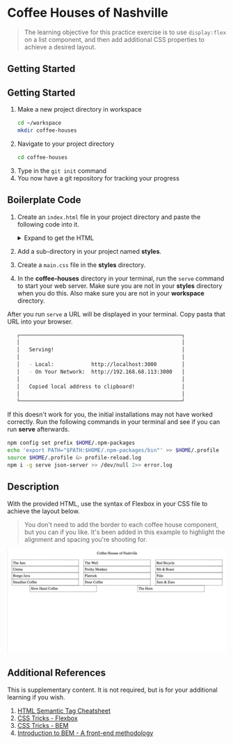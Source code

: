 # Coffee Houses of Nashville

> The learning objective for this practice exercise is to use `display:flex` on a list component, and then add additional CSS properties to achieve a desired layout.

## Getting Started

## Getting Started

1. Make a new project directory in workspace
    ```sh
    cd ~/workspace
    mkdir coffee-houses
    ```
2. Navigate to your project directory
    ```sh
    cd coffee-houses
    ```
3. Type in the `git init` command
4. You now have a git repository for tracking your progress


## Boilerplate Code

1. Create an `index.html` file in your project directory and paste the following code into it.
   <details>
      <summary>Expand to get the HTML</summary>

   ```html
   <!DOCTYPE html>
   <html lang="en">
     <head>
       <title>Nashville Coffee Houses</title>
       <link rel="stylesheet" href="styles/main.css">
     </head>
     <body>
   	<header class="pageHeader">Coffee Houses of Nashville</header>

       <section class="list">
         <article class="shop">The Jam</article>
         <article class="shop">The Well</article>
         <article class="shop">Red Bicycle</article>
         <article class="shop">Crema</article>
         <article class="shop">Frothy Monkey</article>
         <article class="shop">8th &amp; Roast</article>
         <article class="shop">Bongo Java</article>
         <article class="shop">Flatrock</article>
         <article class="shop">Fido</article>
         <article class="shop">Steadfast Coffee</article>
         <article class="shop">Dose Coffee</article>
         <article class="shop">Sam &amp; Zoes</article>
         <article class="shop">Slow Hand Coffee</article>
         <article class="shop">The Horn</article>
       </section>
     </body>
   </html>
   ```
   </details>
2. Add a sub-directory in your project named **styles**.
3. Create a `main.css` file in the **styles** directory.
4. In the **coffee-houses** directory in your terminal, run the `serve` command to start your web server. Make sure you are not in your **styles** directory when you do this. Also make sure you are not in your **workspace** directory.

After you run `serve` a URL will be displayed in your terminal. Copy pasta that URL into your browser.

```sh
   ┌────────────────────────────────────────────────────┐
   │                                                    │
   │   Serving!                                         │
   │                                                    │
   │   - Local:            http://localhost:3000        │
   │   - On Your Network:  http://192.168.68.113:3000   │
   │                                                    │
   │   Copied local address to clipboard!               │
   │                                                    │
   └────────────────────────────────────────────────────┘
```

If this doesn't work for you, the initial installations may not have worked correctly. Run the following commands in your terminal and see if you can run **serve** afterwards.

```sh
npm config set prefix $HOME/.npm-packages
echo 'export PATH="$PATH:$HOME/.npm-packages/bin"' >> $HOME/.profile
source $HOME/.profile &> profile-reload.log
npm i -g serve json-server >> /dev/null 2>> error.log
```

## Description

With the provided HTML, use the syntax of Flexbox in your CSS file to achieve the layout below.

> You don't need to add the border to each coffee house component, but you can if you like. It's been added in this example to highlight the alignment and spacing you're shooting for.

![flexbox layout](./images/flexbox.png)


## Additional References

This is supplementary content. It is not required, but is for your additional learning if you wish.

1. [HTML Semantic Tag Cheatsheet](https://learn-the-web.algonquindesign.ca/topics/html-semantics-cheat-sheet/)
1. [CSS Tricks - Flexbox](https://css-tricks.com/snippets/css/a-guide-to-flexbox/)
1. [CSS Tricks - BEM](https://css-tricks.com/bem-101/)
1. [Introduction to BEM - A front-end methodology](https://www.youtube.com/watch?v=IO-4Z32O--c)
